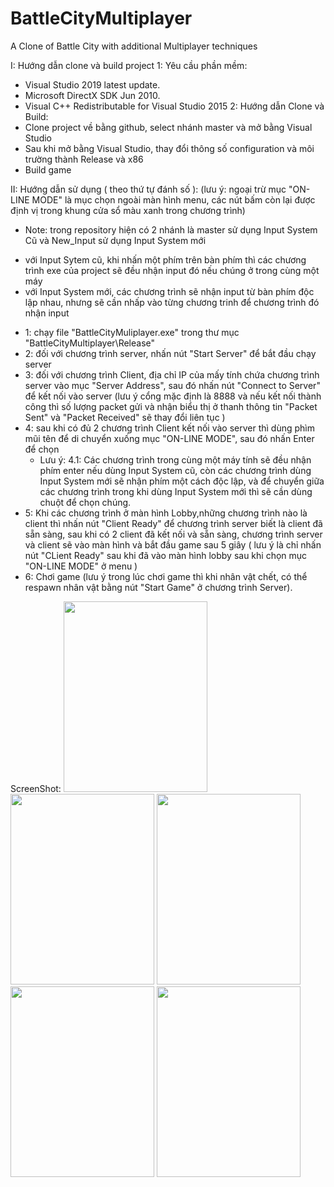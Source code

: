 # BattleCityMultiplayer
A Clone of Battle City with additional Multiplayer techniques


I: Hướng dẫn clone và build project
 1: Yêu cầu phần mềm:
 - Visual Studio 2019 latest update.
 - Microsoft DirectX SDK Jun 2010.
 - Visual C++ Redistributable for Visual Studio 2015
 2: Hướng dẫn Clone và Build:
 - Clone project về bằng github, select nhánh master và mở bằng Visual Studio
 - Sau khi mở bằng Visual Studio, thay đổi thông số configuration và môi trường thành Release và x86
 - Build game

II: Hướng dẫn sử dụng ( theo thứ tự đánh số ):
(lưu ý: ngoại trừ mục "ON-LINE MODE" là mục chọn ngoài màn hình menu, các nút bấm còn lại được định vị trong khung cửa sổ màu xanh trong chương trình)

- Note: trong repository hiện có 2 nhánh là master sử dụng Input System Cũ và New_Input sử dụng Input System mới 
 + với Input Sytem cũ, khi nhấn một phím trên bàn phím thì các chương trình exe của project sẽ đều nhận input đó nếu chúng ở trong cùng một máy
 + với Input System mới, các chương trình sẽ nhận input từ bàn phím độc lập nhau, nhưng sẽ cần nhấp vào từng chương trinh để chương trình đó nhận input

- 1: chạy file "BattleCityMuliplayer.exe" trong thư mục "BattleCityMultiplayer\Release"
- 2: đối với chương trình server, nhấn nút "Start Server" để bắt đầu chạy server
- 3: đối với chương trình Client, địa chỉ IP của mấy tính chứa chương trình server vào mục "Server Address", sau đó nhấn nút "Connect to Server" để kết nối vào server
     (lưu ý cổng mặc định là 8888 và nếu kết nối thành công thì số lượng packet gửi và nhận biểu thị ở thanh thông tin "Packet Sent" và "Packet Received" sẽ thay đổi liên tục )
- 4: sau khi có đủ 2 chương trình Client kết nối vào server thì dùng phìm mũi tên để di chuyển xuống mục "ON-LINE MODE", sau đó nhấn Enter để chọn
    + Lưu ý:
     4.1: Các chương trình trong cùng một máy tính sẽ đều nhận phím enter nếu dùng Input System cũ, còn các chương trình dùng Input System mới sẽ nhận phím một cách độc lập,
          và để chuyển giữa các chương trình trong khi dùng Input System mới thì sẽ cần dùng chuột để chọn chúng.
- 5: Khi các chương trình ở màn hình Lobby,những chương trình nào là client thì nhấn nút "Client Ready" để chương trình server biết là client đã sẵn sàng, sau khi có 2 client đã           kết nối và sẵn sàng, chương trình server và client sẽ vào màn hình và bắt đầu game sau 5 giây ( lưu ý là chỉ nhấn nút "CLient Ready" sau khi đã vào màn hình lobby sau           khi chọn mục "ON-LINE MODE" ở menu )
- 6: Chơi game (lưu ý trong lúc chơi game thì khi nhân vật chết, có thể respawn nhân vật bằng nút "Start Game" ở chương trình Server).


ScreenShot:
<img src="https://github.com/NhoxLeo/BattleCityMultiplayer/blob/master/Screenshot/BuildConfig.JPG" width="230" height="305"/>
<img src="https://github.com/NhoxLeo/BattleCityMultiplayer/blob/master/Screenshot/menu.JPG" width="230" height="305"/>
<img src="https://github.com/NhoxLeo/BattleCityMultiplayer/blob/master/Screenshot/one_client_ready.JPG" width="230" height="305"/>
<img src="https://github.com/NhoxLeo/BattleCityMultiplayer/blob/master/Screenshot/server_and_client.JPG" width="230" height="305"/>
<img src="https://github.com/NhoxLeo/BattleCityMultiplayer/blob/master/Screenshot/servermenu.JPG" width="230" height="305"/>
